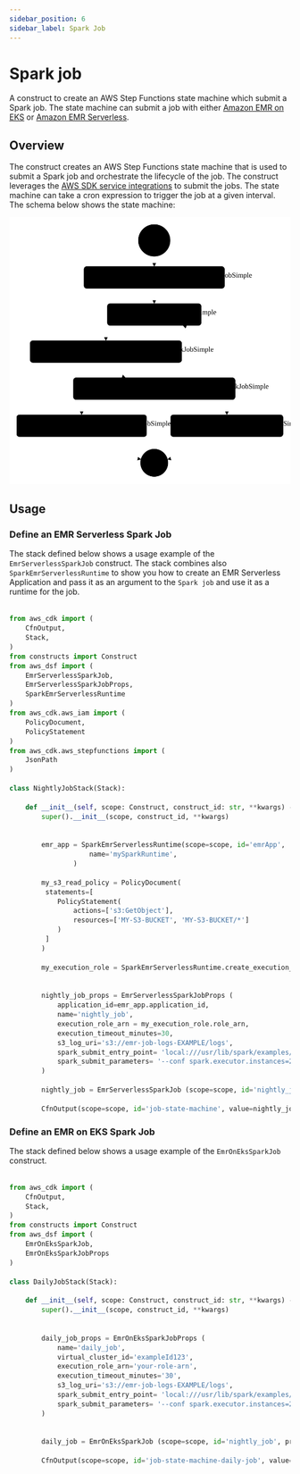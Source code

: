 ```yaml
---
sidebar_position: 6
sidebar_label: Spark Job
---
```


# Spark job

A construct to create an AWS Step Functions state machine which submit a Spark job. The state machine can submit a job with either [Amazon EMR on EKS](https://docs.aws.amazon.com/emr/latest/EMR-on-EKS-DevelopmentGuide/getting-started.html) or [Amazon EMR Serverless](https://docs.aws.amazon.com/emr/latest/EMR-Serverless-UserGuide/getting-started.html). 

## Overview

The construct creates an AWS Step Functions state machine that is used to submit a Spark job and orchestrate the lifecycle of the job. The construct leverages the [AWS SDK service integrations](https://docs.aws.amazon.com/step-functions/latest/dg/supported-services-awssdk.html) to submit the jobs. The state machine can take a cron expression to trigger the job at a given interval. The schema below shows the state machine:


![Spark Job State Machine](../../../static/img/adsf-spark-job-statemachine.svg)

## Usage

### Define an EMR Serverless Spark Job

The stack defined below shows a usage example of the `EmrServerlessSparkJob` construct. The stack combines also `SparkEmrServerlessRuntime` to show you how to create an EMR Serverless Application and pass it as an argument to the `Spark job` and use it as a runtime for the job. 

```python

from aws_cdk import (
    CfnOutput,
    Stack,
)
from constructs import Construct
from aws_dsf import ( 
    EmrServerlessSparkJob, 
    EmrServerlessSparkJobProps,
    SparkEmrServerlessRuntime
)
from aws_cdk.aws_iam import (
    PolicyDocument,
    PolicyStatement
)
from aws_cdk.aws_stepfunctions import (
    JsonPath
)

class NightlyJobStack(Stack):

    def __init__(self, scope: Construct, construct_id: str, **kwargs) -> None:
        super().__init__(scope, construct_id, **kwargs)


        emr_app = SparkEmrServerlessRuntime(scope=scope, id='emrApp', 
                    name='mySparkRuntime',
                )
        
        my_s3_read_policy = PolicyDocument(
         statements=[
            PolicyStatement(
                actions=['s3:GetObject'],
                resources=['MY-S3-BUCKET', 'MY-S3-BUCKET/*']
            )
         ]   
        )

        my_execution_role = SparkEmrServerlessRuntime.create_execution_role(scope=scope, id='exec_role', execution_role_policy_document=my_s3_read_policy)
        

        nightly_job_props = EmrServerlessSparkJobProps (
            application_id=emr_app.application_id,
            name='nightly_job',
            execution_role_arn = my_execution_role.role_arn,
            execution_timeout_minutes=30,
            s3_log_uri='s3://emr-job-logs-EXAMPLE/logs',
            spark_submit_entry_point= 'local:///usr/lib/spark/examples/src/main/python/pi.py',
            spark_submit_parameters= '--conf spark.executor.instances=2 --conf spark.executor.memory=2G --conf spark.driver.memory=2G --conf spark.executor.cores=4'
        )

        nightly_job = EmrServerlessSparkJob (scope=scope, id='nightly_job', props=nightly_job_props)

        CfnOutput(scope=scope, id='job-state-machine', value=nightly_job.state_machine.state_machine_arn )

```


### Define an EMR on EKS Spark Job

The stack defined below shows a usage example of the `EmrOnEksSparkJob` construct.

```python

from aws_cdk import (
    CfnOutput,
    Stack,
)
from constructs import Construct
from aws_dsf import ( 
    EmrOnEksSparkJob,
    EmrOnEksSparkJobProps
)

class DailyJobStack(Stack):

    def __init__(self, scope: Construct, construct_id: str, **kwargs) -> None:
        super().__init__(scope, construct_id, **kwargs)


        daily_job_props = EmrOnEksSparkJobProps (
            name='daily_job',
            virtual_cluster_id='exampleId123',
            execution_role_arn='your-role-arn',
            execution_timeout_minutes='30',
            s3_log_uri='s3://emr-job-logs-EXAMPLE/logs',
            spark_submit_entry_point= 'local:///usr/lib/spark/examples/src/main/python/pi.py',
            spark_submit_parameters= '--conf spark.executor.instances=2 --conf spark.executor.memory=2G --conf spark.driver.memory=2G --conf spark.executor.cores=4'
        )
        
        
        daily_job = EmrOnEksSparkJob (scope=scope, id='nightly_job', props=daily_job_props)

        CfnOutput(scope=scope, id='job-state-machine-daily-job', value=daily_job.state_machine.state_machine_arn )

```